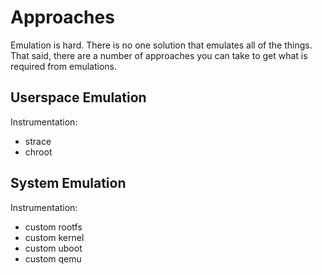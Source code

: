 # Approaches

Emulation is hard. There is no one solution that emulates all of the things. That said, there are a number of approaches you can take to get what is required from emulations.

## Userspace Emulation

Instrumentation:

- strace
- chroot

## System Emulation

Instrumentation:

- custom rootfs
- custom kernel
- custom uboot
- custom qemu